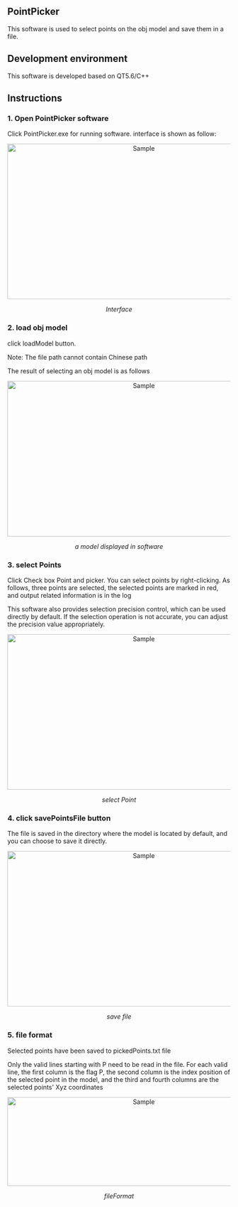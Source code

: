 ##  PointPicker 

This software is used to select points on the obj model and save them in a file.

## Development environment
This software is developed based on QT5.6/C++

## Instructions 

### 1. Open PointPicker software
 
  Click PointPicker.exe for running software.
  interface is shown as follow:

<p align="center">
	<img src="https://github.com/kaiwu119/PointPicker/blob/master/img/pointPicker1.png" alt="Sample"  width="600" height="350">
	<p align="center">
		<em>Interface</em>
	</p>
</p>

### 2. load obj model

   click loadModel button.

   Note: The file path cannot contain Chinese path

   The result of selecting an obj model is as follows

 <p align="center">
	<img src="https://github.com/kaiwu119/PointPicker/blob/master/img/pointPicker2.png" alt="Sample"  width="600" height="350">
	<p align="center">
		<em>a model displayed in software</em>
	</p>
</p>

### 3. select Points
   Click Check box Point and picker.
   You can select points by right-clicking.
   As follows, three points are selected, the selected points are marked in red, and output related information is in the log

   This software also provides selection precision control, which can be used directly by default. If the selection operation is not accurate, you can adjust the precision value appropriately.
   
<p align="center">
	<img src="https://github.com/kaiwu119/PointPicker/blob/master/img/pointPicker3.png" alt="Sample"  width="600" height="350">
	<p align="center">
		<em>select Point</em>
	</p>
</p>

### 4. click savePointsFile button

   The file is saved in the directory where the model is located by default, and you can choose to save it directly.

<p align="center">
	<img src="https://github.com/kaiwu119/PointPicker/blob/master/img/pointPicker4.png" alt="Sample"  width="600" height="350">
	<p align="center">
		<em>save file</em>
	</p>
</p>

### 5. file format

   Selected points have been saved to pickedPoints.txt file

   Only the valid lines starting with P need to be read in the file. For each valid line, the first column is the flag P, the second column is the index position of the selected point in the model, and the third and fourth columns are the selected points' Xyz coordinates

 <p align="center">
	<img src="https://github.com/kaiwu119/PointPicker/blob/master/img/pointPicker5.png" alt="Sample"  width="600" height="200">
	<p align="center">
		<em>fileFormat</em>
	</p>
</p>
